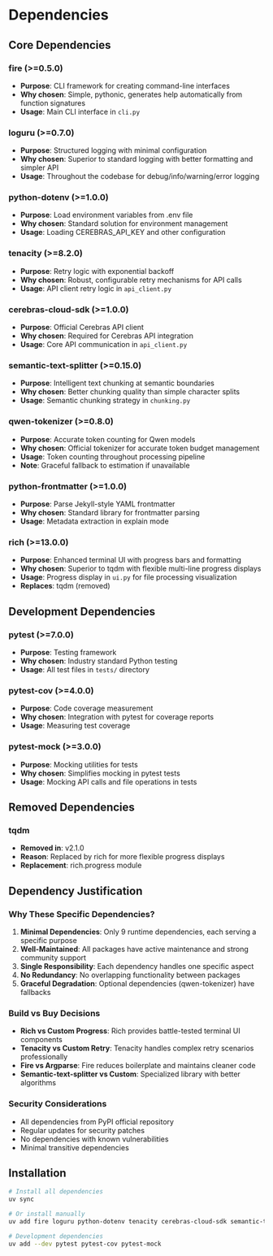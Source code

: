 # Dependencies

## Core Dependencies

### fire (>=0.5.0)
- **Purpose**: CLI framework for creating command-line interfaces
- **Why chosen**: Simple, pythonic, generates help automatically from function signatures
- **Usage**: Main CLI interface in `cli.py`

### loguru (>=0.7.0)
- **Purpose**: Structured logging with minimal configuration
- **Why chosen**: Superior to standard logging with better formatting and simpler API
- **Usage**: Throughout the codebase for debug/info/warning/error logging

### python-dotenv (>=1.0.0)
- **Purpose**: Load environment variables from .env file
- **Why chosen**: Standard solution for environment management
- **Usage**: Loading CEREBRAS_API_KEY and other configuration

### tenacity (>=8.2.0)
- **Purpose**: Retry logic with exponential backoff
- **Why chosen**: Robust, configurable retry mechanisms for API calls
- **Usage**: API client retry logic in `api_client.py`

### cerebras-cloud-sdk (>=1.0.0)
- **Purpose**: Official Cerebras API client
- **Why chosen**: Required for Cerebras API integration
- **Usage**: Core API communication in `api_client.py`

### semantic-text-splitter (>=0.15.0)
- **Purpose**: Intelligent text chunking at semantic boundaries
- **Why chosen**: Better chunking quality than simple character splits
- **Usage**: Semantic chunking strategy in `chunking.py`

### qwen-tokenizer (>=0.8.0)
- **Purpose**: Accurate token counting for Qwen models
- **Why chosen**: Official tokenizer for accurate token budget management
- **Usage**: Token counting throughout processing pipeline
- **Note**: Graceful fallback to estimation if unavailable

### python-frontmatter (>=1.0.0)
- **Purpose**: Parse Jekyll-style YAML frontmatter
- **Why chosen**: Standard library for frontmatter parsing
- **Usage**: Metadata extraction in explain mode

### rich (>=13.0.0)
- **Purpose**: Enhanced terminal UI with progress bars and formatting
- **Why chosen**: Superior to tqdm with flexible multi-line progress displays
- **Usage**: Progress display in `ui.py` for file processing visualization
- **Replaces**: tqdm (removed)

## Development Dependencies

### pytest (>=7.0.0)
- **Purpose**: Testing framework
- **Why chosen**: Industry standard Python testing
- **Usage**: All test files in `tests/` directory

### pytest-cov (>=4.0.0)
- **Purpose**: Code coverage measurement
- **Why chosen**: Integration with pytest for coverage reports
- **Usage**: Measuring test coverage

### pytest-mock (>=3.0.0)
- **Purpose**: Mocking utilities for tests
- **Why chosen**: Simplifies mocking in pytest tests
- **Usage**: Mocking API calls and file operations in tests

## Removed Dependencies

### tqdm
- **Removed in**: v2.1.0
- **Reason**: Replaced by rich for more flexible progress displays
- **Replacement**: rich.progress module

## Dependency Justification

### Why These Specific Dependencies?

1. **Minimal Dependencies**: Only 9 runtime dependencies, each serving a specific purpose
2. **Well-Maintained**: All packages have active maintenance and strong community support
3. **Single Responsibility**: Each dependency handles one specific aspect
4. **No Redundancy**: No overlapping functionality between packages
5. **Graceful Degradation**: Optional dependencies (qwen-tokenizer) have fallbacks

### Build vs Buy Decisions

- **Rich vs Custom Progress**: Rich provides battle-tested terminal UI components
- **Tenacity vs Custom Retry**: Tenacity handles complex retry scenarios professionally
- **Fire vs Argparse**: Fire reduces boilerplate and maintains cleaner code
- **Semantic-text-splitter vs Custom**: Specialized library with better algorithms

### Security Considerations

- All dependencies from PyPI official repository
- Regular updates for security patches
- No dependencies with known vulnerabilities
- Minimal transitive dependencies

## Installation

```bash
# Install all dependencies
uv sync

# Or install manually
uv add fire loguru python-dotenv tenacity cerebras-cloud-sdk semantic-text-splitter qwen-tokenizer python-frontmatter rich

# Development dependencies
uv add --dev pytest pytest-cov pytest-mock
```